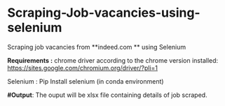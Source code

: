 # Scraping-Job-vacancies-using-selenium
Scraping job vacancies from **indeed.com ** using Selenium 


**Requirements :**
chrome driver according to the chrome version installed: https://sites.google.com/chromium.org/driver/?pli=1 

Selenium : Pip Install selenium (in conda environment)

**#Output**: The ouput will be xlsx file containing details of job scraped.
